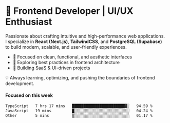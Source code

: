 # 🚀 Frontend Developer | UI/UX Enthusiast  

Passionate about crafting intuitive and high-performance web applications.  
I specialize in **React (Next.js)**, **TailwindCSS**, and **PostgreSQL (Supabase)** to build modern, scalable, and user-friendly experiences.  

- 🎨 Focused on clean, functional, and aesthetic interfaces  
- 🔧 Exploring best practices in frontend architecture  
- 🚀 Building SaaS & UI-driven projects  

💡 Always learning, optimizing, and pushing the boundaries of frontend development.
 
 #### Focused on this week
<!--START_SECTION:waka-->

```txt
TypeScript   7 hrs 17 mins   ███████████████████████▓░   94.59 %
JavaScript   19 mins         █░░░░░░░░░░░░░░░░░░░░░░░░   04.24 %
Other        5 mins          ▒░░░░░░░░░░░░░░░░░░░░░░░░   01.17 %
```

<!--END_SECTION:waka-->

